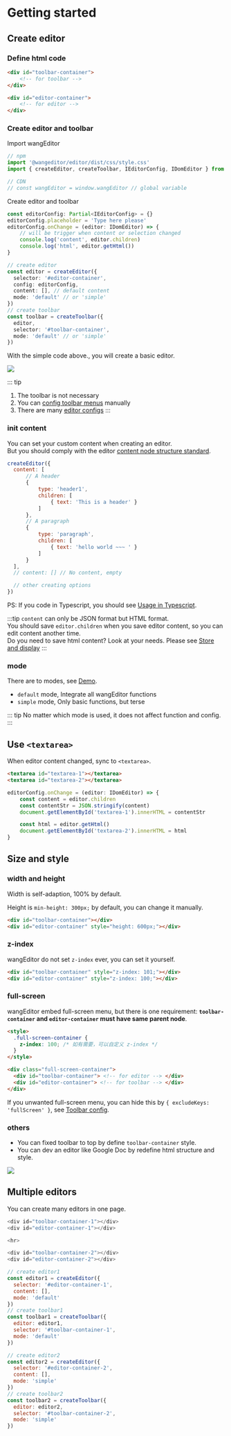# Getting started

## Create editor

### Define html code

```html
<div id="toolbar-container">
    <!-- for toolbar -->
</div>

<div id="editor-container">
    <!-- for editor -->
</div>
```

### Create editor and toolbar

Import wangEditor

```js
// npm
import '@wangeditor/editor/dist/css/style.css'
import { createEditor, createToolbar, IEditorConfig, IDomEditor } from '@wangeditor/editor'

// CDN
// const wangEditor = window.wangEditor // global variable
```

Create editor and toolbar

```ts
const editorConfig: Partial<IEditorConfig> = {}
editorConfig.placeholder = 'Type here please'
editorConfig.onChange = (editor: IDomEditor) => {
    // will be trigger when content or selection changed
    console.log('content', editor.children)
    console.log('html', editor.getHtml())
}

// create editor
const editor = createEditor({
  selector: '#editor-container',
  config: editorConfig,
  content: [], // default content
  mode: 'default' // or 'simple'
})
// create toolbar
const toolbar = createToolbar({
  editor,
  selector: '#toolbar-container',
  mode: 'default' // or 'simple'
})
```

With the simple code above., you will create a basic editor.

![](/v5/image/editor-en.png)

::: tip
1. The toolbar is not necessary
2. You can [config toolbar menus](./toolbar-config.md) manually
3. There are many [editor configs](./editor-config.md)
:::

### init content

You can set your custom content when creating an editor.<br>
But you should comply with the editor [content node structure standard](./node-define.md).

```js
createEditor({
  content: [
      // A header
      {
          type: 'header1',
          children: [
              { text: 'This is a header' }
          ]
      },
      // A paragraph
      {
          type: 'paragraph',
          children: [
              { text: 'hello world ~~~ ' }
          ]
      }
  ],
  // content: [] // No content, empty

  // other creating options
})
```

PS: If you code in Typescript, you should see [Usage in Typescript](./for-ts.md).

:::tip
`content` can only be JSON format but HTML format.<br>
You should save `editor.children` when you save editor content, so you can edit content another time.<br>
Do you need to save html content? Look at your needs. Please see [Store and display](./display.md)
:::

### mode

There are to modes, see [Demo](https://www.wangeditor.com/demo/en/).
- `default` mode, Integrate all wangEditor functions
- `simple` mode, Only basic functions, but terse

::: tip
No matter which mode is used, it does not affect function and config.
:::

## Use `<textarea>`

When editor content changed, sync to `<textarea>`.

```html
<textarea id="textarea-1"></textarea>
<textarea id="textarea-2"></textarea>
```

```js
editorConfig.onChange = (editor: IDomEditor) => {
    const content = editor.children
    const contentStr = JSON.stringify(content)
    document.getElementById('textarea-1').innerHTML = contentStr

    const html = editor.getHtml()
    document.getElementById('textarea-2').innerHTML = html
}
```

## Size and style

### width and height

Width is self-adaption, 100% by default.

Height is `min-height: 300px;` by default, you can change it manually.

```html
<div id="toolbar-container"></div>
<div id="editor-container" style="height: 600px;"></div>
```

### z-index

wangEditor do not set `z-index` ever, you can set it yourself.

```html
<div id="toolbar-container" style="z-index: 101;"></div>
<div id="editor-container" style="z-index: 100;"></div>
```

### full-screen

wangEditor embed full-screen menu, but there is one requirement:
**`toolbar-container` and `editor-container` must have same parent node**.

```html
<style>
  .full-screen-container {
    z-index: 100; /* 如有需要，可以自定义 z-index */
  }
</style>

<div class="full-screen-container">
  <div id="toolbar-container"> <!-- for editor --> </div>
  <div id="editor-container"> <!-- for toolbar --> </div>
</div>
```

If you unwanted full-screen menu, you can hide this by `{ excludeKeys: 'fullScreen' }`, see [Toolbar config](./toolbar-config.md).

### others

- You can fixed toolbar to top by define `toolbar-container` style.
- You can dev an editor like Google Doc by redefine html structure and style.

![](/v5/image/like-google-doc.png)

## Multiple editors

You can create many editors in one page.

```js
<div id="toolbar-container-1"></div>
<div id="editor-container-1"></div>

<hr>

<div id="toolbar-container-2"></div>
<div id="editor-container-2"></div>
```

```js
// create editor1
const editor1 = createEditor({
  selector: '#editor-container-1',
  content: [],
  mode: 'default'
})
// create toolbar1
const toolbar1 = createToolbar({
  editor: editor1,
  selector: '#toolbar-container-1',
  mode: 'default'
})

// create editor2
const editor2 = createEditor({
  selector: '#editor-container-2',
  content: [],
  mode: 'simple'
})
// create toolbar2
const toolbar2 = createToolbar({
  editor: editor2,
  selector: '#toolbar-container-2',
  mode: 'simple'
})
```
